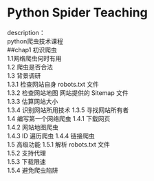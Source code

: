 Python Spider Teaching 
======================
description：  
    python爬虫技术课程  
##chap1 初识爬虫  
1.1网络爬虫何时有用  
1.2 爬虫是否合法  
1.3 背景调研  
1.3.1 检查网站自身 robots.txt 文件  
1.3.2 检查网站地图 网站提供的 Sitemap 文件  
1.3.3 估算网站大小  
1.3.4 识别网站所用技术 
1.3.5 寻找网站所有者  
1.4 编写第一个网络爬虫 
1.4.1 下载网页  
1.4.2 网站地图爬虫  
1.4.3 ID 遍历爬虫 
1.4.4 链接爬虫  
1.5 高级功能 
1.5.1 解析 robots.txt 文件  
1.5.2 支持代理  
1.5.3 下载限速  
1.5.4 避免爬虫陷阱 
